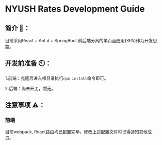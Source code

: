 # NYUSH Rates Development Guide
## 简介 📖：
目前采用React + Ant.d + SpringBoot 前后端分离的单页面应用(SPA)作为开发思路。
## 开发前准备 🕙：
1.前端：克隆后进入根目录执行`npm install`命令即可。

2.后端：尚未开工，暂无。
## 注意事项 ⚠️：
### 前端
目前webpack, React路由均已配置完毕，修改上述️配置文件时记得通知其他成员。
